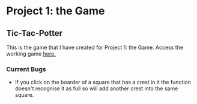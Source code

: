 # Project 1: the Game

## Tic-Tac-Potter

This is the game that I have created for Project 1: the Game.
Access the working game [here.](https://camillacdc.github.io/tic-tac-toe/)

### Current Bugs

* If you click on the boarder of a square that has a crest in it the function doesn't recognise it as full so will add another crest into the same square. 
